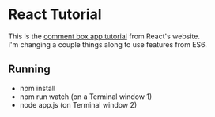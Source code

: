 # React Tutorial

This is the [comment box app tutorial](http://facebook.github.io/react/docs/tutorial.html) from React's website.  
I'm changing a couple things along to use features from ES6.

## Running

* npm install
* npm run watch (on a Terminal window 1)
* node app.js (on Terminal window 2)
